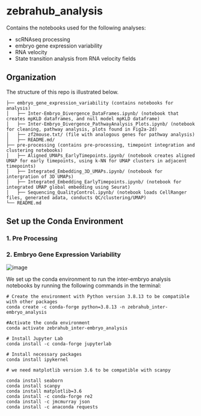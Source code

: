 # zebrahub_analysis

Contains the notebooks used for the following analyses:
* scRNAseq processing
* embryo gene expression variability
* RNA velocity
* State transition analysis from RNA velocity fields

## Organization
The structure of this repo is illustrated below. 
```
├── embryo_gene_expression_variability (contains notebooks for analysis)
│   ├── Inter-Embryo_Divergence_DataFrames.ipynb/ (notebook that creates mpKLD dataframes, and null model mpKLD dataframe)
│   ├── Inter-Embryo_Divergence_PathwayAnalysis_Plots.ipynb/ (notebook for cleaning, pathway analysis, plots found in Fig2a-2d)
│   ├── zf2mouse.txt/ (file with analogous genes for pathway analysis)
│   ├── README.md/
├── pre-processing (contains pre-processing, timepoint integration and clustering notebooks)
│   ├── Aligned_UMAPs_EarlyTimepoints.ipynb/ (notebook creates aligned UMAP for early timepoints, using k-NN for UMAP clusters in adjacent timepoints)
│   ├── Integrated_Embedding_3D_UMAPs.ipynb/ (notebook for intergration of 3D UMAPs)
│   ├── Integrated_Embedding_EarlyTimepoints.ipynb/ (notebook for integrated UMAP global embedding using Seurat)
│   ├── Sequencing_QualityControl.ipynb/ (notebook loads CellRanger files, generated adata, conducts QC/clustering/UMAP)
└── README.md
```


## Set up the Conda Environment

### 1. Pre Processing


### 2. Embryo Gene Expression Variability

![image](https://user-images.githubusercontent.com/35573897/221049586-b0bc8f05-b035-4279-9116-62ebf9b97c53.png)

We set up the conda environment to run the inter-embryo analysis notebooks by running the following commands in the terminal:

```
# Create the environment with Python version 3.8.13 to be compatible with other packages
conda create -c conda-forge python=3.8.13 -n zebrahub_inter-embryo_analysis

#Activate the conda environment
conda activate zebrahub_inter-embryo_analysis

# Install Jupyter Lab
conda install -c conda-forge jupyterlab

# Install necessary packages
conda install ipykernel

# we need matplotlib version 3.6 to be compatible with scanpy

conda install seaborn
conda install scanpy
conda install matplotlib=3.6
conda install -c conda-forge re2
conda install -c jmcmurray json
conda install -c anaconda requests

```
